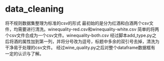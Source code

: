 # data_cleaning
 将不规则数据集整理为标准的csv的形式
 最初始的是分为红酒和白酒两个csv文件，均需要进行清洗。winequality-red.csv和winequality-white.csv
 简单的将两个csv文件合成为一个csv文件。winequality-both.csv
 经过脚本add_type.py之后将酒的属性加到第一列，并将分号改为逗号，标题中多余的双引号去掉，清洗为干净易于处理的csv文件。
 经过wine_quality.py之后对整个dataframe数据框有一定的认识与了解。
